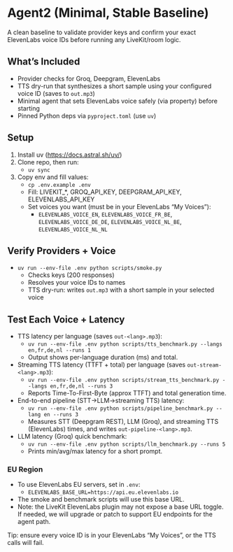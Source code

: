 # Agent2 (Minimal, Stable Baseline)

A clean baseline to validate provider keys and confirm your exact ElevenLabs voice IDs before running any LiveKit/room logic.

## What’s Included
- Provider checks for Groq, Deepgram, ElevenLabs
- TTS dry-run that synthesizes a short sample using your configured voice ID (saves to `out.mp3`)
- Minimal agent that sets ElevenLabs voice safely (via property) before starting
- Pinned Python deps via `pyproject.toml` (use `uv`)

## Setup
1) Install uv (https://docs.astral.sh/uv/)
2) Clone repo, then run:
   - `uv sync`
3) Copy env and fill values:
   - `cp .env.example .env`
   - Fill: LIVEKIT_*, GROQ_API_KEY, DEEPGRAM_API_KEY, ELEVENLABS_API_KEY
   - Set voices you want (must be in your ElevenLabs “My Voices”):
     - `ELEVENLABS_VOICE_EN`, `ELEVENLABS_VOICE_FR_BE`, `ELEVENLABS_VOICE_DE_DE`, `ELEVENLABS_VOICE_NL_BE`, `ELEVENLABS_VOICE_NL_NL`

## Verify Providers + Voice
- `uv run --env-file .env python scripts/smoke.py`
  - Checks keys (200 responses)
  - Resolves your voice IDs to names
  - TTS dry-run: writes `out.mp3` with a short sample in your selected voice

## Test Each Voice + Latency
- TTS latency per language (saves `out-<lang>.mp3`):
  - `uv run --env-file .env python scripts/tts_benchmark.py --langs en,fr,de,nl --runs 1`
  - Output shows per-language duration (ms) and total.
- Streaming TTS latency (TTFT + total) per language (saves `out-stream-<lang>.mp3`):
  - `uv run --env-file .env python scripts/stream_tts_benchmark.py --langs en,fr,de,nl --runs 3`
  - Reports Time-To-First-Byte (approx TTFT) and total generation time.
- End-to-end pipeline (STT→LLM→streaming TTS) latency:
  - `uv run --env-file .env python scripts/pipeline_benchmark.py --lang en --runs 3`
  - Measures STT (Deepgram REST), LLM (Groq), and streaming TTS (ElevenLabs) times, and writes `out-pipeline-<lang>.mp3`.
- LLM latency (Groq) quick benchmark:
  - `uv run --env-file .env python scripts/llm_benchmark.py --runs 5`
  - Prints min/avg/max latency for a short prompt.

### EU Region
- To use ElevenLabs EU servers, set in `.env`:
  - `ELEVENLABS_BASE_URL=https://api.eu.elevenlabs.io`
- The smoke and benchmark scripts will use this base URL.
- Note: the LiveKit ElevenLabs plugin may not expose a base URL toggle. If needed, we will upgrade or patch to support EU endpoints for the agent path.

Tip: ensure every voice ID is in your ElevenLabs “My Voices”, or the TTS calls will fail.

